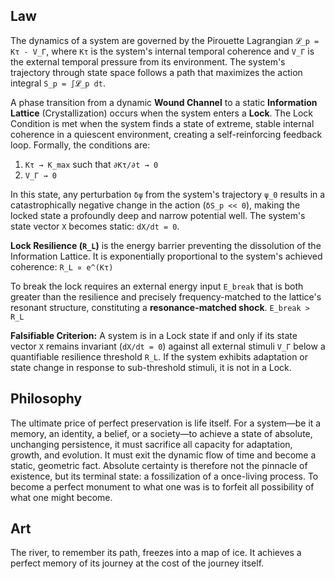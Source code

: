 ## Law
The dynamics of a system are governed by the Pirouette Lagrangian `𝓛_p = Kτ - V_Γ`, where `Kτ` is the system's internal temporal coherence and `V_Γ` is the external temporal pressure from its environment. The system's trajectory through state space follows a path that maximizes the action integral `S_p = ∫𝓛_p dt`.

A phase transition from a dynamic **Wound Channel** to a static **Information Lattice** (Crystallization) occurs when the system enters a **Lock**. The Lock Condition is met when the system finds a state of extreme, stable internal coherence in a quiescent environment, creating a self-reinforcing feedback loop.
Formally, the conditions are:
1.  `Kτ → K_max` such that `∂Kτ/∂t → 0`
2.  `V_Γ → 0`

In this state, any perturbation `δψ` from the system's trajectory `ψ_0` results in a catastrophically negative change in the action (`δS_p << 0`), making the locked state a profoundly deep and narrow potential well. The system's state vector `X` becomes static: `dX/dt = 0`.

**Lock Resilience (`R_L`)** is the energy barrier preventing the dissolution of the Information Lattice. It is exponentially proportional to the system's achieved coherence:
`R_L ∝ e^(Kτ)`

To break the lock requires an external energy input `E_break` that is both greater than the resilience and precisely frequency-matched to the lattice's resonant structure, constituting a **resonance-matched shock**.
`E_break > R_L`

**Falsifiable Criterion:** A system is in a Lock state if and only if its state vector `X` remains invariant (`dX/dt = 0`) against all external stimuli `V_Γ` below a quantifiable resilience threshold `R_L`. If the system exhibits adaptation or state change in response to sub-threshold stimuli, it is not in a Lock.

## Philosophy
The ultimate price of perfect preservation is life itself. For a system—be it a memory, an identity, a belief, or a society—to achieve a state of absolute, unchanging persistence, it must sacrifice all capacity for adaptation, growth, and evolution. It must exit the dynamic flow of time and become a static, geometric fact. Absolute certainty is therefore not the pinnacle of existence, but its terminal state: a fossilization of a once-living process. To become a perfect monument to what one was is to forfeit all possibility of what one might become.

## Art
The river, to remember its path, freezes into a map of ice. It achieves a perfect memory of its journey at the cost of the journey itself.